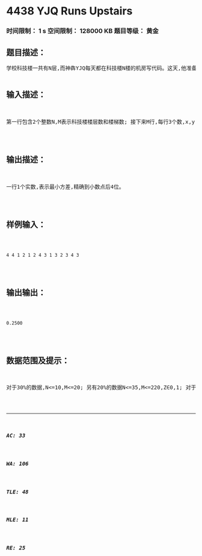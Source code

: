 # 4438 YJQ Runs Upstairs   
### 时间限制： 1 s     空间限制： 128000 KB     题目等级： 黄金  
## 题目描述：  

<pre>
学校科技楼一共有N层,而神犇YJQ每天都在科技楼N楼的机房写代码。这天,他准备从科技楼1楼爬到N楼。有个M连接不同楼层的楼梯,爬每个楼梯需要一定的体力值。楼梯一定是从低处通往高处的。(但是由于楼房的设计比较奇怪,第i楼并不一定在第i-1楼上面,也就是说给出的边不保证x<y,但保证图为DAG,请自行处理楼层之间的高度关系)。为了省时间,YJQ一定只会上楼梯而不会下楼梯,即楼梯间不会形成环路。而且出于人性化考虑,不管YJQ选择什么路线上楼,他爬的楼梯数量一定小于20。为了使体力消耗尽量平稳,YJQ需要选择一条“每个楼梯消耗体力值的方差最小”的路径上楼。请帮助YJQ计算出这个最小方差。
</pre>
  
  
## 输入描述：  

<pre>
第一行包含2个整数N,M表示科技楼楼层数和楼梯数; 接下来M行,每行3个数,x,y,z表示存在一条由x层通往平台y层的楼梯,爬这个楼梯需要消耗z的体力值。
</pre>
  
  
## 输出描述：  

<pre>
一行1个实数,表示最小方差,精确到小数点后4位。
</pre>
  
  
## 样例输入：  

<pre><code>
4 4 1 2 1 2 4 3 1 3 2 3 4 3
</code></pre>
  
  
## 输出输出：  

<pre><code>
0.2500
</code></pre>
  
  
## 数据范围及提示：  

<pre>
对于30%的数据,N<=10,M<=20; 另有20%的数据N<=35,M<=220,Z∈0,1; 对于100%的数据2<=N<=50,M<=300,0<=Z<=50保证至少存在一条由1到N的路径。
</pre>
  
  
***  

##### AC: 33  
##### WA: 106  
##### TLE: 48  
##### MLE: 11  
##### RE: 25  

